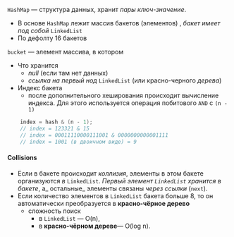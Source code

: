 `HashMap` —  структура данных, хранит _пары ключ-значение_. 
- В основе `HashMap` лежит массив бакетов (элементов) , _бакет имеет под собой_ `LinkedList`
- По дефолту 16 бакетов

`bucket` —  элемент массива, в котором  
- Что хранится 
	-  _null_ (если там нет данных)
	-  _ссылка на первый нод_  `LinkedList` (или красно-черного _дерева_)
- Индекс бакета
	- после дополнительного хеширования происходит вычисление индекса. Для этого используется операция побитового  `AND` с `(n - 1)` 
```java 
	index = hash & (n - 1);
	// index = 123321 & 15 
	// index = 00011110000111001 & 0000000000001111 
	// index = 1001 (в двоичном виде) = 9
```
#### Collisions
- Если в бакете происходит _коллизия_, элементы в этом бакете организуются _в_  `LinkedList`. _Первый элемент `LinkedList` хранится в бакете_, а_ остальные_ элементы связаны _через ссылки_ (`next`).
- Если количество элементов в `LinkedList` бакета больше 8, то он автоматически преобразуется в **красно-чёрное дерево**
	- сложность поиск
		-  в `LinkedList` — O(n),
		- в  __красно-чёрном дереве__— O(log n).

	

